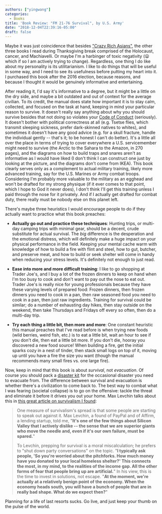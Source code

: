 ```yaml
---
authors: ["yingwang"]
categories:
  - Books
title: 'Book Review: "FM 21-76 Survival", by U.S. Army'
date: "2018-12-04T22:39:16-05:00"
draft: false
---
```


Maybe it was just coincidence that besides ["Crazy Rich
Asians"](/posts/2018/11/23/crazy_rich_asians), the other three books I read
during Thanksgiving break comprised of the Holocaust, cancer, and Machiavelli.
Or maybe I'm a harbinger of toxic negativity (:frowning: which if so I am
actively trying to change). Regardless, one thing I do like about my personality
is its utilitarianism. I like to do things that will be useful in some way, and
I need to see its usefulness before putting my heart into it. I purchased this
book after the 2016 election, because reasons, and because I thought it would be
genuinely informative and entertaining.

After reading it, I'd say it's informative to a degree, but it might be a little
on the dry side, and maybe a bit outdated and out of context for the average
civilian. To its credit, the manual does state how important it is to stay calm,
collected, and focused on the task at hand, keeping in mind your particular
reason to survive. It doesn't really say anything about why you should survive
besides that not doing so violates your [Code of
Conduct](https://en.wikipedia.org/wiki/Code_of_the_United_States_Fighting_Force)
(seriously). It doesn't bother with political correctness at all (e.g. Tsetse
flies, which transmit sleeping sickness, prefer dark-skinned natives to whites),
and sometimes it doesn't have any good advice (e.g. for a skull fracture, handle
the individual gently -- that's it; to be honest I can't do better). It's a
little all over the place in terms of trying to cover everywhere a U.S.
servicemember might need to survive (the Arctic to the Sahara to the Amazon, in
270 pages), and the diagrams on how to build traps and snares aren't as
informative as I would have liked (I don't think I can construct one just by
looking at the picture, and the diagrams don't come from IKEA). This book
clearly serves only as a complement to actual military training, likely more
advanced training, say for the U.S. Marines or Army combat troops. Considering
I'm probably more valuable to the military as an egghead and won't be drafted
for my strong physique (if it ever comes to that point, which I hope to God it
never does), I don't think I'll get this training unless I paid through the nose
for it privately. And if I actually get drafted for combat duty, there really
must be nobody else on this planet left.

There's maybe three heuristics I would encourage people to do if they actually
want to practice what this book preaches:

- **Actually go out and practice these techniques**: Hunting trips, or multi-day
  camping trips with minimal gear, should be a decent, crude substitute for
  actual survival. The _big_ difference is the desperation and the emotional
  distress, which will definitely make a huge impact on your physical
  performance in the field. Keeping your mental cache warm with knowledge of how
  to build a fire with flint and steel, how to gut, butcher, and preserve meat,
  and how to build or seek shelter will come in handy when reducing your stress
  levels. It's definitely not enough to just read.

- **Ease into more and more difficult training**: I like to go shopping at
  Trader Joe's, and I buy a lot of the frozen dinners to keep on hand when I'm
  too busy to cook and don't want to pay out the nose to eat out. Trader Joe's
  is really nice for young professionals because they have these varying levels
  of prepared food: Frozen dinners, then frozen dinners you need to cook in a
  pan, then raw seasoned food you need to cook in a pan, then just raw
  ingredients. Training for survival could be similar; do a number of exhausting
  day hikes, then stay outside on the weekend, then take Thursdays and Fridays
  off every so often, then do a multi-day trip.

- **Try each thing a little bit, then more and more**: One constant heuristic
  this manual preaches that I've read before is when trying new foods (wild
  berries, weird fish, etc.) is to eat a little bit, wait an hour to see if you
  don't die, then eat a little bit more. If you don't die, hooray you discovered
  a new food source! When building a fire, get the initial sparks cozy in a nest
  of tinder, then stack small logs on top of it, moving up until you have a fire
  the size you want (though the manual recommends many small fires vs. one large
  fire).

Now, keep in mind that this book is about _survival_, not _evacuation_. Of
course you should pack a [disaster kit](https://www.ready.gov/build-a-kit) for
the occasional disaster you need to evacuate from. The difference between
survival and evacuation is whether there's a civilization to come back to. The
best way to combat what I was fearing (societal collapse) is to go on the
offensive: tackle the threat and eliminate it before it drives you out your
home. Max Levchin talks about this in [this great article on survivalism I
found](https://www.newyorker.com/magazine/2017/01/30/doomsday-prep-for-the-super-rich):

> One measure of survivalism's spread is that some people are starting to speak
> out against it. Max Levchin, a found of PayPal and of Affirm, a lending
> startup, told me, "**It's one of the few things about Silicon Valley that I
> actively dislike -- the sense that we are superior giants who move the needle
> and, even if it's our own failure, must be spared.**"
>
> To Levchin, prepping for survival is a moral miscalculation; he prefers to
> "shut down party conversations" on the topic. "**I typically ask people, 'So
> you're worried about the pitchforks. How much money have you donated to your
> local homeless shelter?' This connects the most, in my mind, to the realities
> of the income gap. All the other forms of fear that people bring up are
> artificial.**" In his view, this is the time to invest in solutions, not
> escape. "**At the moment, we're actually at a relatively benign point of the
> economy. When the economy heads south, you will have a bunch of people that
> are in really bad shape. What do we expect then?**"

Planning for a life of last resorts sucks. Go live, and just keep your thumb on
the pulse of the world.
